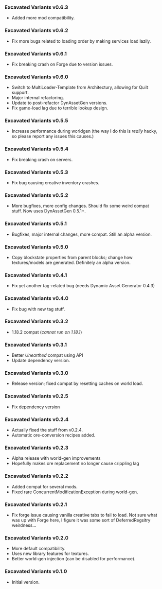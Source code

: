### Excavated Variants v0.6.3

- Added more mod compatibility.

### Excavated Variants v0.6.2

- Fix more bugs related to loading order by making services load lazily.

### Excavated Variants v0.6.1

- Fix breaking crash on Forge due to version issues.

### Excavated Variants v0.6.0

- Switch to MultiLoader-Template from Architectury, allowing for Quilt support.
- Major internal refactoring.
- Update to post-refactor DynAssetGen versions.
- Fix game-load lag due to terrible lookup design.

### Excavated Variants v0.5.5

- Increase performance during worldgen (the way I do this is *really* hacky, so please report any issues this causes.)

### Excavated Variants v0.5.4

- Fix breaking crash on servers.

### Excavated Variants v0.5.3

- Fix bug causing creative inventory crashes.

### Excavated Variants v0.5.2

- More bugfixes, more config changes. Should fix some weird compat stuff. Now uses DynAssetGen 0.5.1+.

### Excavated Variants v0.5.1

- Bugfixes, major internal changes, more compat. Still an alpha version.

### Excavated Variants v0.5.0

- Copy blockstate properties from parent blocks; change how textures/models are generated. Definitely an alpha version.

### Excavated Variants v0.4.1

- Fix yet another tag-related bug (needs Dynamic Asset Generator 0.4.3)

### Excavated Variants v0.4.0

- Fix bug with new tag stuff.

### Excavated Variants v0.3.2

- 1.18.2 compat (*cannot run on 1.18.1*)

### Excavated Variants v0.3.1

- Better *Unearthed* compat using API
- Update dependency version.

### Excavated Variants v0.3.0

- Release version; fixed compat by resetting caches on world load.

### Excavated Variants v0.2.5

- Fix dependency version

### Excavated Variants v0.2.4

- Actually fixed the stuff from v0.2.4.
- Automatic ore-conversion recipes added.

### Excavated Variants v0.2.3

- Alpha release with world-gen improvements
- Hopefully makes ore replacement no longer cause crippling lag

### Excavated Variants v0.2.2

- Added compat for several mods.
- Fixed rare ConcurrentModificationException during world-gen.

### Excavated Variants v0.2.1

- Fix forge issue causing vanilla creative tabs to fail to load. Not sure what was up with Forge here, I figure it was some sort of DeferredRegsitry weirdness...

### Excavated Variants v0.2.0

- More default compatibility.
- Uses new library features for textures.
- Better world-gen injection (can be disabled for performance).

### Excavated Variants v0.1.0

- Initial version.
